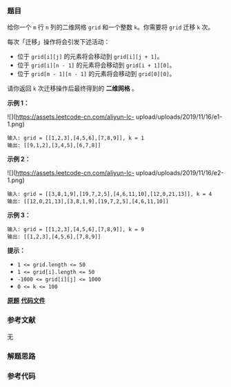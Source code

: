 ### 题目
给你一个 `m` 行 `n` 列的二维网格 `grid` 和一个整数 `k`。你需要将 `grid` 迁移 `k` 次。

每次「迁移」操作将会引发下述活动：

  * 位于 `grid[i][j]` 的元素将会移动到 `grid[i][j + 1]`。
  * 位于 `grid[i][n - 1]` 的元素将会移动到 `grid[i + 1][0]`。
  * 位于 `grid[m - 1][n - 1]` 的元素将会移动到 `grid[0][0]`。

请你返回 `k` 次迁移操作后最终得到的 **二维网格** 。



**示例 1：**

![](https://assets.leetcode-cn.com/aliyun-lc-
upload/uploads/2019/11/16/e1-1.png)

    
    
    输入: grid = [[1,2,3],[4,5,6],[7,8,9]], k = 1
    输出: [[9,1,2],[3,4,5],[6,7,8]]
    

**示例 2：**

![](https://assets.leetcode-cn.com/aliyun-lc-
upload/uploads/2019/11/16/e2-1.png)

    
    
    输入: grid = [[3,8,1,9],[19,7,2,5],[4,6,11,10],[12,0,21,13]], k = 4
    输出: [[12,0,21,13],[3,8,1,9],[19,7,2,5],[4,6,11,10]]
    

**示例 3：**

    
    
    输入: grid = [[1,2,3],[4,5,6],[7,8,9]], k = 9
    输出: [[1,2,3],[4,5,6],[7,8,9]]
    



**提示：**

  * `1 <= grid.length <= 50`
  * `1 <= grid[i].length <= 50`
  * `-1000 <= grid[i][j] <= 1000`
  * `0 <= k <= 100`

 **[原题](https://leetcode-cn.com/problems/shift-2d-grid/)**    **[代码文件]()**


### 参考文献
无

### 解题思路




### 参考代码

```go


```




